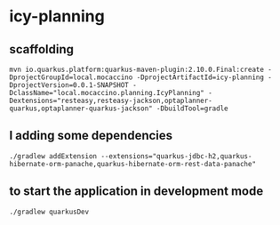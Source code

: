 # icy-planning

## scaffolding

```shell
mvn io.quarkus.platform:quarkus-maven-plugin:2.10.0.Final:create -DprojectGroupId=local.mocaccino -DprojectArtifactId=icy-planning -DprojectVersion=0.0.1-SNAPSHOT -DclassName="local.mocaccino.planning.IcyPlanning" -Dextensions="resteasy,resteasy-jackson,optaplanner-quarkus,optaplanner-quarkus-jackson" -DbuildTool=gradle
```

## I adding some dependencies

```shell
./gradlew addExtension --extensions="quarkus-jdbc-h2,quarkus-hibernate-orm-panache,quarkus-hibernate-orm-rest-data-panache"
```

## to start the application in development mode

```shell
./gradlew quarkusDev
```
